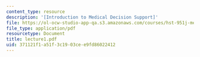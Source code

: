 ```yaml
---
content_type: resource
description: '[Introduction to Medical Decision Support]'
file: https://ol-ocw-studio-app-qa.s3.amazonaws.com/courses/hst-951j-medical-decision-support-spring-2003/371121f1a51f3c1903cee9fd86022412_lecture1.pdf
file_type: application/pdf
resourcetype: Document
title: lecture1.pdf
uid: 371121f1-a51f-3c19-03ce-e9fd86022412
---
```

